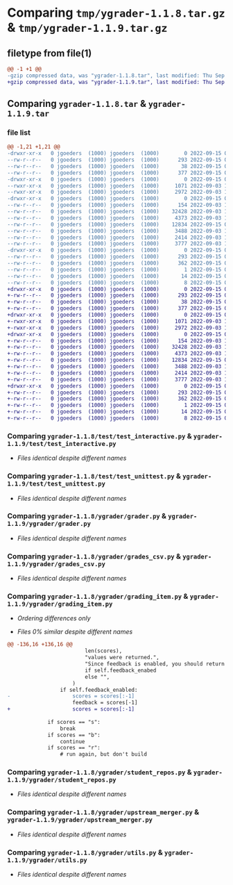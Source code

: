 # Comparing `tmp/ygrader-1.1.8.tar.gz` & `tmp/ygrader-1.1.9.tar.gz`

## filetype from file(1)

```diff
@@ -1 +1 @@
-gzip compressed data, was "ygrader-1.1.8.tar", last modified: Thu Sep 15 03:25:40 2022, max compression
+gzip compressed data, was "ygrader-1.1.9.tar", last modified: Thu Sep 15 03:34:28 2022, max compression
```

## Comparing `ygrader-1.1.8.tar` & `ygrader-1.1.9.tar`

### file list

```diff
@@ -1,21 +1,21 @@
-drwxr-xr-x   0 jgoeders  (1000) jgoeders  (1000)        0 2022-09-15 03:25:40.307578 ygrader-1.1.8/
--rw-r--r--   0 jgoeders  (1000) jgoeders  (1000)      293 2022-09-15 03:25:40.307578 ygrader-1.1.8/PKG-INFO
--rw-r--r--   0 jgoeders  (1000) jgoeders  (1000)       38 2022-09-15 03:25:40.307578 ygrader-1.1.8/setup.cfg
--rw-r--r--   0 jgoeders  (1000) jgoeders  (1000)      377 2022-09-15 03:25:30.000000 ygrader-1.1.8/setup.py
-drwxr-xr-x   0 jgoeders  (1000) jgoeders  (1000)        0 2022-09-15 03:25:40.307578 ygrader-1.1.8/test/
--rwxr-xr-x   0 jgoeders  (1000) jgoeders  (1000)     1071 2022-09-03 19:02:27.000000 ygrader-1.1.8/test/test_interactive.py
--rwxr-xr-x   0 jgoeders  (1000) jgoeders  (1000)     2972 2022-09-03 19:02:27.000000 ygrader-1.1.8/test/test_unittest.py
-drwxr-xr-x   0 jgoeders  (1000) jgoeders  (1000)        0 2022-09-15 03:25:40.307578 ygrader-1.1.8/ygrader/
--rw-r--r--   0 jgoeders  (1000) jgoeders  (1000)      154 2022-09-03 19:02:27.000000 ygrader-1.1.8/ygrader/__init__.py
--rw-r--r--   0 jgoeders  (1000) jgoeders  (1000)    32428 2022-09-03 19:46:55.000000 ygrader-1.1.8/ygrader/grader.py
--rw-r--r--   0 jgoeders  (1000) jgoeders  (1000)     4373 2022-09-03 19:02:27.000000 ygrader-1.1.8/ygrader/grades_csv.py
--rw-r--r--   0 jgoeders  (1000) jgoeders  (1000)    12834 2022-09-15 03:25:01.000000 ygrader-1.1.8/ygrader/grading_item.py
--rw-r--r--   0 jgoeders  (1000) jgoeders  (1000)     3488 2022-09-03 19:02:27.000000 ygrader-1.1.8/ygrader/student_repos.py
--rw-r--r--   0 jgoeders  (1000) jgoeders  (1000)     2414 2022-09-03 19:02:27.000000 ygrader-1.1.8/ygrader/upstream_merger.py
--rw-r--r--   0 jgoeders  (1000) jgoeders  (1000)     3777 2022-09-03 19:02:27.000000 ygrader-1.1.8/ygrader/utils.py
-drwxr-xr-x   0 jgoeders  (1000) jgoeders  (1000)        0 2022-09-15 03:25:40.307578 ygrader-1.1.8/ygrader.egg-info/
--rw-r--r--   0 jgoeders  (1000) jgoeders  (1000)      293 2022-09-15 03:25:40.000000 ygrader-1.1.8/ygrader.egg-info/PKG-INFO
--rw-r--r--   0 jgoeders  (1000) jgoeders  (1000)      362 2022-09-15 03:25:40.000000 ygrader-1.1.8/ygrader.egg-info/SOURCES.txt
--rw-r--r--   0 jgoeders  (1000) jgoeders  (1000)        1 2022-09-15 03:25:40.000000 ygrader-1.1.8/ygrader.egg-info/dependency_links.txt
--rw-r--r--   0 jgoeders  (1000) jgoeders  (1000)       14 2022-09-15 03:25:40.000000 ygrader-1.1.8/ygrader.egg-info/requires.txt
--rw-r--r--   0 jgoeders  (1000) jgoeders  (1000)        8 2022-09-15 03:25:40.000000 ygrader-1.1.8/ygrader.egg-info/top_level.txt
+drwxr-xr-x   0 jgoeders  (1000) jgoeders  (1000)        0 2022-09-15 03:34:28.727578 ygrader-1.1.9/
+-rw-r--r--   0 jgoeders  (1000) jgoeders  (1000)      293 2022-09-15 03:34:28.727578 ygrader-1.1.9/PKG-INFO
+-rw-r--r--   0 jgoeders  (1000) jgoeders  (1000)       38 2022-09-15 03:34:28.727578 ygrader-1.1.9/setup.cfg
+-rw-r--r--   0 jgoeders  (1000) jgoeders  (1000)      377 2022-09-15 03:34:13.000000 ygrader-1.1.9/setup.py
+drwxr-xr-x   0 jgoeders  (1000) jgoeders  (1000)        0 2022-09-15 03:34:28.727578 ygrader-1.1.9/test/
+-rwxr-xr-x   0 jgoeders  (1000) jgoeders  (1000)     1071 2022-09-03 19:02:27.000000 ygrader-1.1.9/test/test_interactive.py
+-rwxr-xr-x   0 jgoeders  (1000) jgoeders  (1000)     2972 2022-09-03 19:02:27.000000 ygrader-1.1.9/test/test_unittest.py
+drwxr-xr-x   0 jgoeders  (1000) jgoeders  (1000)        0 2022-09-15 03:34:28.727578 ygrader-1.1.9/ygrader/
+-rw-r--r--   0 jgoeders  (1000) jgoeders  (1000)      154 2022-09-03 19:02:27.000000 ygrader-1.1.9/ygrader/__init__.py
+-rw-r--r--   0 jgoeders  (1000) jgoeders  (1000)    32428 2022-09-03 19:46:55.000000 ygrader-1.1.9/ygrader/grader.py
+-rw-r--r--   0 jgoeders  (1000) jgoeders  (1000)     4373 2022-09-03 19:02:27.000000 ygrader-1.1.9/ygrader/grades_csv.py
+-rw-r--r--   0 jgoeders  (1000) jgoeders  (1000)    12834 2022-09-15 03:33:11.000000 ygrader-1.1.9/ygrader/grading_item.py
+-rw-r--r--   0 jgoeders  (1000) jgoeders  (1000)     3488 2022-09-03 19:02:27.000000 ygrader-1.1.9/ygrader/student_repos.py
+-rw-r--r--   0 jgoeders  (1000) jgoeders  (1000)     2414 2022-09-03 19:02:27.000000 ygrader-1.1.9/ygrader/upstream_merger.py
+-rw-r--r--   0 jgoeders  (1000) jgoeders  (1000)     3777 2022-09-03 19:02:27.000000 ygrader-1.1.9/ygrader/utils.py
+drwxr-xr-x   0 jgoeders  (1000) jgoeders  (1000)        0 2022-09-15 03:34:28.727578 ygrader-1.1.9/ygrader.egg-info/
+-rw-r--r--   0 jgoeders  (1000) jgoeders  (1000)      293 2022-09-15 03:34:28.000000 ygrader-1.1.9/ygrader.egg-info/PKG-INFO
+-rw-r--r--   0 jgoeders  (1000) jgoeders  (1000)      362 2022-09-15 03:34:28.000000 ygrader-1.1.9/ygrader.egg-info/SOURCES.txt
+-rw-r--r--   0 jgoeders  (1000) jgoeders  (1000)        1 2022-09-15 03:34:28.000000 ygrader-1.1.9/ygrader.egg-info/dependency_links.txt
+-rw-r--r--   0 jgoeders  (1000) jgoeders  (1000)       14 2022-09-15 03:34:28.000000 ygrader-1.1.9/ygrader.egg-info/requires.txt
+-rw-r--r--   0 jgoeders  (1000) jgoeders  (1000)        8 2022-09-15 03:34:28.000000 ygrader-1.1.9/ygrader.egg-info/top_level.txt
```

### Comparing `ygrader-1.1.8/test/test_interactive.py` & `ygrader-1.1.9/test/test_interactive.py`

 * *Files identical despite different names*

### Comparing `ygrader-1.1.8/test/test_unittest.py` & `ygrader-1.1.9/test/test_unittest.py`

 * *Files identical despite different names*

### Comparing `ygrader-1.1.8/ygrader/grader.py` & `ygrader-1.1.9/ygrader/grader.py`

 * *Files identical despite different names*

### Comparing `ygrader-1.1.8/ygrader/grades_csv.py` & `ygrader-1.1.9/ygrader/grades_csv.py`

 * *Files identical despite different names*

### Comparing `ygrader-1.1.8/ygrader/grading_item.py` & `ygrader-1.1.9/ygrader/grading_item.py`

 * *Ordering differences only*

 * *Files 0% similar despite different names*

```diff
@@ -136,16 +136,16 @@
                         len(scores),
                         "values were returned.",
                         "Since feedback is enabled, you should return one extra item that is the feedback, which can be an empty string for no feedback."
                         if self.feedback_enabed
                         else "",
                     )
                 if self.feedback_enabled:
-                    scores = scores[:-1]
                     feedback = scores[-1]
+                    scores = scores[:-1]
 
             if scores == "s":
                 break
             if scores == "b":
                 continue
             if scores == "r":
                 # run again, but don't build
```

### Comparing `ygrader-1.1.8/ygrader/student_repos.py` & `ygrader-1.1.9/ygrader/student_repos.py`

 * *Files identical despite different names*

### Comparing `ygrader-1.1.8/ygrader/upstream_merger.py` & `ygrader-1.1.9/ygrader/upstream_merger.py`

 * *Files identical despite different names*

### Comparing `ygrader-1.1.8/ygrader/utils.py` & `ygrader-1.1.9/ygrader/utils.py`

 * *Files identical despite different names*

